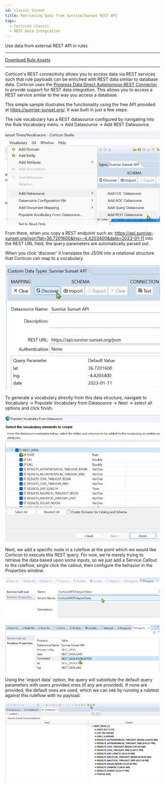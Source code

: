 ```yaml
---
id: classic_Sunset
title: Retrieving Data from Sunrise/Sunset REST API
tags:
  - Corticon classic
  - REST Data Integration
---
```


Use data from external REST API in rules

---
[Download Rule Assets](https://github.com/corticon/accelerators/raw/main/docs/classic-templates/project-zips/Sunrise%20Sunset%20REST%20API.zip)

---
Corticon's REST connectivity allows you to access data via REST services such that rule payloads can be enriched with REST data similar to database data. Corticon uses the [Progress Data Direct Autonomous REST Connector](https://www.progress.com/connectors/autonomous-rest-connector) to provide support for REST data integration. This allows you to access a REST service similar to the way you access a database. 

This simple sample illustrates the functionality using the free API provided at <https://sunrise-sunset.org/>. It was built in just a few steps:

The rule vocabulary has a REST datasource configured by navigating into the Rule Vocabulary menu -> Add Datasource -> Add REST Datasource.

![Alt text](images/sunrise_sunset_rest_datasource.png)

From there, when you copy a REST endpoint such as: 
https://api.sunrise-sunset.org/json?lat=36.7201600&lng=-4.4203400&date=2023-01-11 
into the REST URL field, the query parameters are automatically parsed out. 

When you click 'discover' it translates the JSON into a relational structure that Corticon can map to a vocabulary. 

![Alt text](images/sunrise_sunset_discover.png)

To generate a vocabulary directly from this data structure, navigate to Vocabulary -> Populate Vocabulary from Datasource -> Next -> select all options and click finish.

![Alt text](images/sunrise_sunset_generated.png)

Next, we add a specific node in a ruleflow at the point which we would like Corticon to execute this REST query. For now, we're merely trying to retrieve the data based upon some inputs, so we just add a Service Callout to the ruleflow, single click the callout, then configure the behavior in the Properties window. 

![Alt text](images/sunrise_sunset_import_data.png)

![Alt text](images/sunrise_sunset_runtime_props.png)

Using the 'import data' option, the query will substitute the default query parameters with users provided ones (if any are provided). If none are provided, the default ones are used, which we can see by running a ruletest against this ruleflow with no payload:

![Alt text](images/sunrise_sunset_run_test.png)